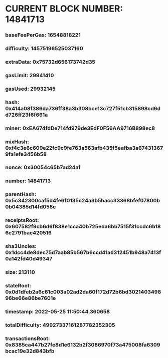 # CURRENT BLOCK NUMBER: 14841713

### baseFeePerGas: 16548818221
### difficulty: 14575196525037160
### extraData: 0x75732d656173742d35
### gasLimit: 29941410
### gasUsed: 29932145
### hash: 0x414a08f386da736ff38a3b308bce13c727f51cb315898cd6dd726ff23f6f661a
### miner: 0xEA674fdDe714fd979de3EdF0F56AA9716B898ec8
### mixHash: 0xf4c3e6c609e22fc9c9fe763a563afb435f5eafba3a674313679fa1efe3456b58
### nonce: 0x30054c65b7ad24af
### number: 14841713
### parentHash: 0x5c342300caf5d4fe6f0135c24a3b5bacc33368bfef07800b0b04385d14fd058e
### receiptsRoot: 0x607582f9cb6d6f838e1cca40b725eda6bb7515f31ccdc6b186e2791bae420516
### sha3Uncles: 0x1dcc4de8dec75d7aab85b567b6ccd41ad312451b948a7413f0a142fd40d49347
### size: 213110
### stateRoot: 0x0d1dfeb2a6c61c003a02ad2da60f172d72b6bd302140349896be66e86be7601e
### timestamp: 2022-05-25 11:50:44.360658
### totalDifficulty: 49927337161287782352305
### transactionsRoot: 0x8385ca447b27fe8d1e6132b2f3086970f73a475008fa6309bcac19e32d843bfb
